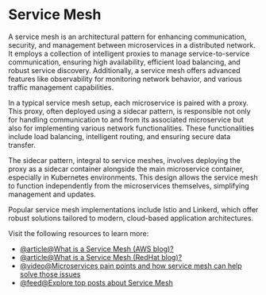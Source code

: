# Service Mesh

A service mesh is an architectural pattern for enhancing communication, security, and management between microservices in a distributed network. It employs a collection of intelligent proxies to manage service-to-service communication, ensuring high availability, efficient load balancing, and robust service discovery. Additionally, a service mesh offers advanced features like observability for monitoring network behavior, and various traffic management capabilities.

In a typical service mesh setup, each microservice is paired with a proxy. This proxy, often deployed using a sidecar pattern, is responsible not only for handling communication to and from its associated microservice but also for implementing various network functionalities. These functionalities include load balancing, intelligent routing, and ensuring secure data transfer.

The sidecar pattern, integral to service meshes, involves deploying the proxy as a sidecar container alongside the main microservice container, especially in Kubernetes environments. This design allows the service mesh to function independently from the microservices themselves, simplifying management and updates.

Popular service mesh implementations include Istio and Linkerd, which offer robust solutions tailored to modern, cloud-based application architectures.

Visit the following resources to learn more:

- [@article@What is a Service Mesh (AWS blog)?](https://aws.amazon.com/what-is/service-mesh/)
- [@article@What is a Service Mesh (RedHat blog)?](https://www.redhat.com/en/topics/microservices/what-is-a-service-mesh)
- [@video@Microservices pain points and how service mesh can help solve those issues](https://www.youtube.com/watch?v=QiXK0B9FhO0)
- [@feed@Explore top posts about Service Mesh](https://app.daily.dev/tags/service-mesh?ref=roadmapsh)
